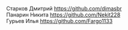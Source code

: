 Старков Дмитрий   https://github.com/dimasbr
<br/>
Панарин Никита    https://github.com/Nekit228
<br/>
Гурьев Илья       https://github.com/Fargo1133
